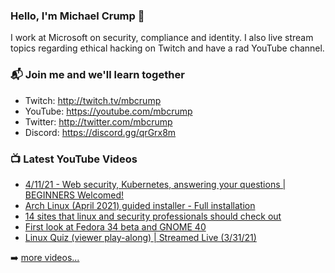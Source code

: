 ### Hello, I'm Michael Crump 👋

I work at Microsoft on security, compliance and identity. I also live stream topics regarding ethical hacking on Twitch and have a rad YouTube channel. 

### 📬 Join me and we'll learn together

- Twitch: http://twitch.tv/mbcrump
- YouTube: https://youtube.com/mbcrump
- Twitter: http://twitter.com/mbcrump
- Discord: https://discord.gg/qrGrx8m

### 📺 Latest YouTube Videos

<!-- YOUTUBE:START -->
- [4/11/21 - Web security, Kubernetes, answering your questions | BEGINNERS Welcomed!](https://www.youtube.com/watch?v=KLBUZegKwYQ)
- [Arch Linux (April 2021) guided installer - Full installation](https://www.youtube.com/watch?v=3ks2hwE7k14)
- [14 sites that linux and security professionals should check out](https://www.youtube.com/watch?v=lVx-eZsdkjg)
- [First look at Fedora 34 beta and GNOME 40](https://www.youtube.com/watch?v=MsqnirRL_rU)
- [Linux Quiz (viewer play-along) | Streamed Live (3/31/21)](https://www.youtube.com/watch?v=8rLLt2ds2lE)
<!-- YOUTUBE:END -->

➡️ [more videos...](https://youtube.com/mbcrump)

